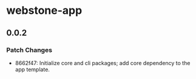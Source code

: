 # webstone-app

## 0.0.2

### Patch Changes

- 8662f47: Initialize core and cli packages; add core dependency to the app template.
